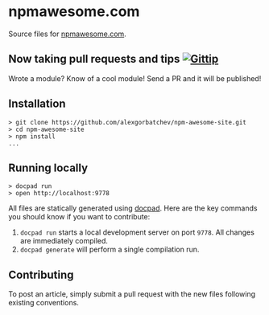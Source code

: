 # npmawesome.com

Source files for [npmawesome.com](http://npmawesome.com).

## Now taking pull requests and tips [![Gittip](http://img.shields.io/gittip/alexgorbatchev.png)](https://www.gittip.com/alexgorbatchev/)

Wrote a module? Know of a cool module! Send a PR and it will be published!

## Installation

    > git clone https://github.com/alexgorbatchev/npm-awesome-site.git
    > cd npm-awesome-site
    > npm install
    ...

## Running locally

    > docpad run
    > open http://localhost:9778

All files are statically generated using [docpad](http:/docpad.org). Here are the key commands you should know if you want to contribute:

1. `docpad run` starts a local development server on port `9778`. All changes are immediately compiled.
1. `docpad generate` will perform a single compilation run.

## Contributing

To post an article, simply submit a pull request with the new files following existing conventions.
